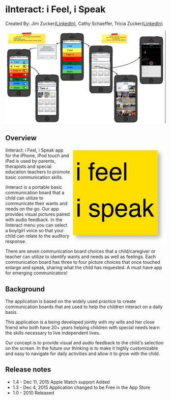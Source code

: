 # iInteract: i Feel, i Speak
Created By:  Jim Zucker[(LinkedIn)](https://www.linkedin.com/in/jamesazucker/), Cathy Schaeffer, Tricia Zucker[(LinkedIn)](https://www.linkedin.com/in/triciazucker/)

![Image of Version 2.0](https://github.com/jimzucker/iinteract/blob/documentation/images/iInteract-v2-mock.png)

 
## Overview
<img width="300" height="300" align="right" src="https://github.com/jimzucker/iinteract/blob/documentation/images/InteractIcon.png">

iInteract: i Feel, i Speak app for the iPhone, iPod touch and iPad is used by parents, therapists and special education teachers to promote basic communication skills.

iInteract is a portable basic communication board that a child can utilize to communicate their wants and needs on the go. Our app provides visual pictures paired with audio feedback. In the iInteract menu you can select a boy/girl voice so that your child can relate to the auditory response.

There are seven communication board choices that a child/caregiver or teacher can utilize to identify wants and needs as well as feelings. Each communication board has three to four picture choices that once touched enlarge and speak, sharing what the child has requested. A must have app for emerging communicators! 

## Background

The application is based on the widely used practice to create communication boards that are used to help the children interact on a daily basis.

This application is a being developed jointly with my wife and her close friend who both have 20+ years helping children with special needs learn the skills necessary to live independent lives.

Our concept is to provide visual and audio feedback to the child's selection on the screen. In the future our thinking is to make it highly customizable and easy to navigate for daily activities and allow it to grow with the child.


## Release notes
* 1.4 - Dec 11, 2015 Apple Watch support Added
* 1.3 - Dec 4, 2015 Application changed to be Free in the App Store
* 1.0 - 2010 Released
